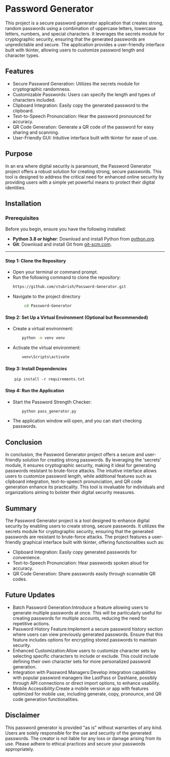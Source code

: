 
# Password Generator

This project is a secure password generator application that creates strong, random passwords using a combination of uppercase letters, lowercase letters, numbers, and special characters. It leverages the secrets module for cryptographic security, ensuring that the generated passwords are unpredictable and secure. The application provides a user-friendly interface built with tkinter, allowing users to customize password length and character types.


## Features
- Secure Password Generation: Utilizes the secrets module for cryptographic randomness.
- Customizable Passwords: Users can specify the length and types of characters included.
- Clipboard Integration: Easily copy the generated password to the clipboard.
- Text-to-Speech Pronunciation: Hear the password pronounced for accuracy.
- QR Code Generation: Generate a QR code of the password for easy sharing and scanning.
- User-Friendly GUI: Intuitive interface built with tkinter for ease of use.


## Purpose
In an era where digital security is paramount, the Password Generator project offers a robust solution for creating strong, secure passwords. This tool is designed to address the critical need for enhanced online security by providing users with a simple yet powerful means to protect their digital identities.


## Installation

### Prerequisites
Before you begin, ensure you have the following installed:
- **Python 3.8 or higher**: Download and install Python from [python.org](https://www.python.org/).
- **Git**: Download and install Git from [git-scm.com](https://git-scm.com/).

---

#### Step 1: Clone the Repository
- Open your terminal or command prompt.
- Run the following command to clone the repository:
   ```bash
   https://github.com/stubrish/Password-Generator.git
   ```
- Navigate to the project directory
   ``` bash
        cd Password-Generator
   ```
#### Step 2: Set Up a Virtual Environment (Optional but Recommended)
- Create a virtual environment:
    ``` bash
        python -m venv venv
- Activate the virtual environment:
    ``` bash
        venv\Scripts\activate
    ```
#### Step 3: Install Dependencies
        pip install -r requirements.txt
    
#### Step 4: Run the Application
- Start the Password Strength Checker:
    ``` bash
        python pass_generator.py
    ```
- The application window will open, and you can start checking passwords.


## Conclusion
In conclusion, the Password Generator project offers a secure and user-friendly solution for creating strong passwords. By leveraging the 'secrets' module, it ensures cryptographic security, making it ideal for generating passwords resistant to brute-force attacks. The intuitive interface allows users to customize password length, while additional features such as clipboard integration, text-to-speech pronunciation, and QR code generation enhance its practicality. This tool is invaluable for individuals and organizations aiming to bolster their digital security measures.


## Summary
The Password Generator project is a tool designed to enhance digital security by enabling users to create strong, secure passwords. It utilizes the secrets module for cryptographic security, ensuring that the generated passwords are resistant to brute-force attacks. The project features a user-friendly graphical interface built with tkinter, offering functionalities such as:
- Clipboard Integration: Easily copy generated passwords for convenience.
- Text-to-Speech Pronunciation: Hear passwords spoken aloud for accuracy.
- QR Code Generation: Share passwords easily through scannable QR codes.
## Future Updates
- Batch Password Generation:Introduce a feature allowing users to generate multiple passwords at once. This will be particularly useful for creating passwords for multiple accounts, reducing the need for repetitive actions.
- Password History Feature:Implement a secure password history section where users can view previously generated passwords. Ensure that this feature includes options for encrypting stored passwords to maintain security.
- Enhanced Customization:Allow users to customize character sets by selecting specific characters to include or exclude. This could include defining their own character sets for more personalized password generation.
- Integration with Password Managers:Develop integration capabilities with popular password managers like LastPass or Dashlane, possibly through API connections or direct import options, to enhance usability.
- Mobile Accessibility:Create a mobile version or app with features optimized for mobile use, including generate, copy, pronounce, and QR code generation functionalities.
## Disclaimer
This password generator is provided "as is" without warranties of any kind. Users are solely responsible for the use and security of the generated passwords. The creator is not liable for any loss or damage arising from its use. Please adhere to ethical practices and secure your passwords appropriately.
